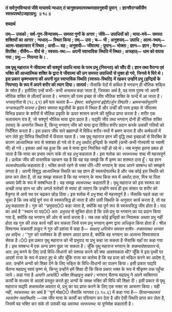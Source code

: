 **तं सर्वगुणविन्यासं जीवे मायामये न्यधात्** **तं चानुशयमात्मस्थमसावनुशयी पुमान् ।** **ज्ञानवैराग्यवीर्येण स्वरूपस्थोऽजहात्प्रभु: ॥ १८॥** 

**शब्दार्थ** 

**तम्—** **उसको** **; सर्व-गुण-विन्यासम्—** **समस्त गुणों के अगार** **; जीवे—** **उपाधियों को** **; माया-मये—** **समस्त शक्तियों का आगार** **;** **न्यधात्—** **स्थित किया** **; तम्—** **उस** **; च—** **भी** **; अनुशयम्—** **उपाधि** **; आत्म-स्थम्—** **आत्म-साक्षात्कार में स्थित** **; असौ—** **वह** **;** **अनुशयी—** **जीवात्मा** **; पुमान्—** **भोक्ता** **; ज्ञान—** **ज्ञान** **; वैराग्य—** **विरक्ति** **; वीर्येण—** **वीर्य से** **; स्वरूप-स्थ:—** **अपनी स्वाभाविक** **स्थिति में स्थित** **; अजहात्—** **धाम को वापस गया** **; प्रभु:—** **नियन्ता के।** **.** 

**तब पृथु महाराज ने जीवात्मा की सश्पूर्ण उपाधि माया के परम प्रभु (नियन्ता) को सौंप दी।** **ज्ञान तथा वैराग्य एवं भक्ति की आध्यात्मिक शक्ति के द्वारा वे जीवात्मा की उन समस्त उपाधियों** **से मुक्त हो गये, जिनसे वे घिरे थे। इस प्रकार कृष्णभावना की अपनी मूल स्वाभाविक स्थिति** **(स्वरूप-स्थिति) में रहकर उन्होंने प्रभु (इन्द्रियों के नियन्ता) के रूप में अपने शरीर को त्याग** **दिया।** **तात्पर्य :** जैसाकि वेदों में कथित है भगवान् ही भौतिक शकि्त के स्रोत हैं। इसीलिए उन्हें कभी- कभी *मायामय* कहा जाता है, जिसका अर्थ है, वह परम पुरुष जो अपनी भौतिक शक्ति से लीलाएँ करता है। भगवान् की परम इच्छा से जीव भौतिक शक्ति के फन्दे में आ जाता है। *भगवद्गीता* से (१८.६१) हमें पता चलता है— *ईश्वर: सर्वभूतानां हृद्देशेऽर्जुन तिष्ठति।* *भ्रामयन्सर्वभूतानि यन्त्रारूढानि मायया॥* ईश्वर समस्त बद्धजीवों के हृदय में स्थित हैं और उन्हीं की परम इच्छा से जीवात्मा विभिन्न प्रकार के शरीरों में भौतिक प्रकृति के ऊपर शासन करने की सुविधा प्राप्त करता है। शरीर एक चलायमान यंत्र है, जो सश्पूर्ण भौतिक माया द्वारा प्रदत्त है। यद्यपि जीव तथा भगवान् दोनों ही भौतिक शक्ति (माया) के अन्तर्गत स्थित हैं, किन्तु भगवान् जीव को माया द्वारा विविध शरीर प्रदान करके उसकी गतियों को निर्देशित करता है। इस प्रकार जीव सारे ब्रह्माण्डों में विविध शरीर-रूपों में भ्रमण करता है और कर्मफलों में भाग लेते हुए विभिन्न स्थितियों में फँसता रहता है। जब पृथु महाराज ज्ञान की वृद्धि तथा इच्छाओं से विरक्ति के कारण आध्यात्मिक रूप से सशक्त हो गये तो वे *प्रभु* अर्थात् इन्द्रियों के स्वामी (कभी-कभी गोस्वामी या स्वामी भी) हो गये। इसका अर्थ यह हुआ कि अब वे माया द्वारा नियंत्रित नहीं हो रहे थे। जब मनुष्य इतना प्रबल हो जाता है कि माया का प्रभाव त्याग सके तो वह *प्रभु* कहलाता है। इस श्लोक का *स्वरूपस्थ:* शब्द भी महत्त्वपूर्ण है। प्रत्येक जीव की वास्तविक पहचान यह है कि वह यह समझे कि मैं कृष्ण का शाश्वत दास हूँ। यह ज्ञान *स्वरूपोपलब्धि* कहलाता है। भक्ति करते रहने से भक्त धीरे-धीरे भगवान् के साथ अपने सश्बन्ध को समझने लगता है। अपनी विशुद्ध आध्यात्मिक स्थिति का यह ज्ञान ही स्वरूपोपलब्धि है और जब कोई इस स्थिति को प्राप्त कर लेता है, तो वह समझ सकता है कि वह भगवान् के साथ किस रूप में अर्थात् दास, मित्र या पिता अथवा प्रेमी के रूप में सश्बन्धित है। यह समझ *स्वरूपस्थ:* कहलाती है। पृथु महाराज को इस स्वरूप का अच्छी तरह ज्ञान था और अगले श्लोकों से स्पष्ट हो जाएगा कि उन्होंने स्वयं ही इस संसार या शरीर को वैकुण्ठ से आये रथ पर चढ़कर छोड़ दिया। इस श्लोक में *प्रभु* शब्द भी महत्त्वपूर्ण है। जैसाकि पहले कहा जा चुका है कि जब कोई पूर्ण रूप से स्वरूपसिद्ध हो जाता है और उसी सि्थति के अनुसार कार्य करता है, तो वह *प्रभु* कहलाता है। गुरु को ''प्रभुपादÓÓ कहा जाता है, क्योंकि वह पूर्ण रूप से स्वरूपसिद्ध जीव होता है। पाद का अर्थ है ''स्थान या पदÓÓ अत: *प्रभुपाद* से सूचित होता है कि उसे प्रभु या भगवान् का पद प्रदान किया गया है, क्योंकि वह भगवान् की ओर से कार्य करता है। जब तक कोई इन्द्रियों का नियामक अथवा प्रभु नहीं होता वह गुरु की तरह कार्य नहीं कर सकता जिसे परम प्रभु भगवान् कृष्ण द्वारा अधिकृत किया होता है। श्रील विश्वनाथ चक्रवर्ती ठाकुर ने गुरु की प्रशंसा में कहा है— *साक्षाद् धरित्वेन समस्त शाषैर-* *रुक्तस्तथा भाव्यत एव सद्भि:।* ''गुरु को परमेश्वर के ही समान आदर प्राप्त है, क्योंकि वह भगवान् का अत्यन्त विश्वासपात्र सेवक है।ÓÓ इस प्रकार पृथु महाराज को भी प्रभुपाद या प्रभु कहा जा सकता है जैसाकि यहाँ पर कहा गया है। इस सश्बन्ध में एक अन्य प्रश्न पूछा जा सकता है। चूँकि पृथु महाराज भगवान् के *शक्त्यावेशावतार* थे, अत: प्रभु बनने के लिए उन्हें विधि-विधानों को सश्पन्न करने की क्या आवश्यकता थी? चूँकि वे इस पृथ्वी पर आदर्श राजा के रूप में प्रकट हुए थे और चूँकि राजा का कर्तव्य है कि वह प्रजा को भकि्त करने का आदेश दे, अत: उन्होंने अन्यों को शिक्षा देने के लिए भकि्त के विधि-विधानों का पालन किया। इसी प्रकार यद्यपि चैतन्य महाप्रभु स्वयं कृष्ण थे, किन्तु उन्होंने हमें शिक्षा दी कि किस प्रकार भक्त के रूप में श्रीकृष्ण तक पहुँचा जाये। कहा गया है *आपनि आचरिÓ* *भक्ति शिखाइनु सबारे।* भगवान् चैतन्य महाप्रभु ने अपने व्यक्तिगत कार्यों के माध्यम से आदर्श प्रस्तुत करते हुए अन्यों के समक्ष भक्ति की विधि की शिक्षा दी। इसी प्रकार से पृथु महाराज यद्यपि *शक्त्यावेश*  अवतार थे, प्रभु का पद प्राप्त करने के लिए एक भक्त सा आचरण किया। यही नहीं, *स्वरूपस्थ:* का अर्थ है ''पूर्ण मोक्षÓÓ जैसाकि भागवत (२.१०.६) में कहा गया है— *हित्वान्यथारूपं स्वरूपेण* *व्यवस्थिति:* —जब जीव माया के कार्यों का परित्याग कर देता है और ऐसी स्थिति प्राप्त कर लेता है, जिसमें वह भक्ति कर सके तो उसकी यह अवस्था *स्वरूपस्थ:* या पूर्णमोक्ष कहलाती है।  